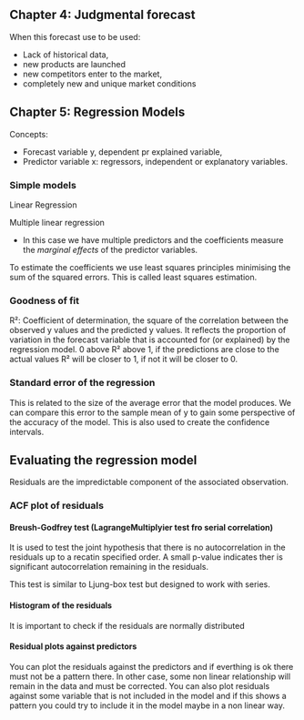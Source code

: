 ## Chapter 4: Judgmental forecast
When this forecast use to be used: 
- Lack of historical data,
- new products are launched
- new competitors enter to the market,
- completely new and unique market conditions

## Chapter 5: Regression Models
Concepts:
- Forecast variable y, dependent pr explained variable,
- Predictor variable x: regressors, independent or explanatory variables.

### Simple models
Linear Regression

Multiple linear regression
- In this case we have multiple predictors and the coefficients measure the *marginal effects* of the predictor variables.

To estimate the coefficients we use least squares principles minimising the sum of the squared errors. This is called least squares estimation.

### Goodness of fit

R²: Coefficient of determination, the square of the correlation between the observed y values and the predicted y values. It reflects the proportion of variation in the forecast variable that is accounted for (or explained) by the regression model. 
0 above R² above 1, if the predictions are close to the actual values R² will be closer to 1, if not it will be closer to 0.

### Standard error of the regression

This is related to the size of the average error that the model produces. We can compare this error to the sample mean of y to gain some perspective of the accuracy of the model. This is also used to create the confidence intervals.

## Evaluating the regression model

Residuals are the impredictable component of the associated observation.

### ACF plot of residuals

#### Breush-Godfrey test (LagrangeMultiplyier test fro serial correlation)

It is used to test the joint hypothesis that there is no autocorrelation in the residuals up to a recatin specified order. A small p-value indicates ther is significant autocorrelation remaining in the residuals.

This test is similar to Ljung-box test but designed to work with series.

#### Histogram of the residuals

It is important to check if the residuals are normally distributed

#### Residual plots against predictors
 You can plot the residuals against the predictors and if everthing is ok there must not be a pattern there. In other case, some non linear relationship will remain in the data and must be corrected. 
 You can also plot residuals against some variable that is not included in the model and if this shows a pattern you could try to include it in the model maybe in a non linear way.
 
####

